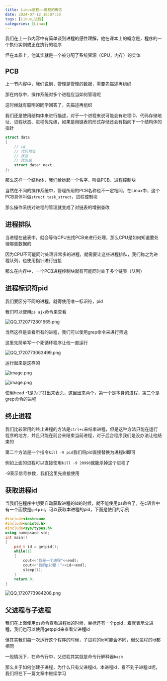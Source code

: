 ```yaml
---
title: Linux进程——进程的概念
date: 2024-07-12 16:07:53
tags: [Linux,进程]
categories: [Linux]
---
```


我们在上一节内容中有简单谈到进程的感性理解，他在课本上的概念是，程序的一个执行实例或正在执行的程序

但在本质上，他其实就是一个被分配了系统资源（CPU，内存）的实体

## PCB

上一节内容中，我们说到，管理是管理的数据，需要先描述再组织

那在内存中，操作系统对多个进程应当如何管理呢

这时候就有聪明的同学回答了，先描述再组织

我们还是使用结构体来进行描述，对于一个进程来说可能会有进程ID、代码存储地址、进程状态、进程优先级，如果是用链表的形式存储还会有指向下一个结构体的指针

```cpp
struct data
{
	// id
    // 代码地址
    // 状态
    // 优先级
    struct data* next;
};
```



那么这样一个结构体，我们给她起一个名字，叫做PCB，进程控制块

当然在不同的操作系统中，管理所用的PCB名称也不一定相同，在Linux中，这个PCB具体叫做`struct task_struct`，进程控制块

那么操作系统对进程的管理就变成了对链表的增删查改

## 进程排队

当进程在链表中，就会等待CPU去找PCB来进行处理，那么CPU是如何知道要处理哪些数据的

因为CPU不可能同时处理非常多的进程，就需要让这些进程排队，我们称之为进程队列，也使用指针进行链接

那么在内存中，一个PCB进程控制块就有可能同时处于多个链表（队列）

## 进程标识符pid

我们要区分不同的进程，就得使用唯一标识符，pid

我们可以使用`ps ajx`命令来查看

![QQ_1720772801665.png](https://s2.loli.net/2024/07/12/2lChnHyAVMgPcm8.png)

当然这样是查看所有的进程，我们可以使用grep命令来进行筛选

这里先简单写一个死循环程序让他一直运行

![QQ_1720773063499.png](https://s2.loli.net/2024/07/12/7WQTfwqhGYmC4bS.png)

运行起来是这样的

![image.png](https://s2.loli.net/2024/07/12/LpYlcUJg4tGBXVK.png)

![image.png](https://s2.loli.net/2024/07/12/8Gp2tnh1exCVgqk.png)

使用head -1是为了打出来表头，这里出来两个，第一个是本身的进程，第二个是grep命令的进程

## 终止进程

我们比较常用的终止进程的方法是`ctrl+c`来结束进程，但是这种方法只能在运行程序的地方，并且只能在前台来结束当前进程，对于后台程序我们是没办法让他结束的

第二个方法是一个指令`kill -9 pid`我们将pid直接替换为进程id即可

例如上面的进程可以直接使用`kill -9 20990`就能杀掉这个进程了

-9表示信号参数，我们这里先直接使用

## 获取进程id

当我们在程序中想要自动获取进程的id的时候，就不能使用ps命令了，在c语言中有一个函数是`getpid`，可以获取本进程的pid，下面是使用的示例

```cpp
#include<iostream>
#include<unistd.h>
#include<sys/types.h>
using namepsace std;
int main()
{
    pid_t id = getpid();
    while(1)
    {
        cout<<"我是一个进程"<<endl;
        cout<<"我的pid是："<<id<<endl;
        sleep(1);
    }
    return 0;
}
```

![QQ_1720773984208.png](https://s2.loli.net/2024/07/12/rtluKfOq1F26p4n.png)

## 父进程与子进程

我们在上面使用ps命令查看进程id的时候，坐标还有一个ppid，着就表示父进程，我们也可以使用getppid来查看父进程id

但其实我们每一次运行这个程序的时候，子进程的id可能会不同，但父进程的id都相同

一般情况下，在命令行中，父进程其实就是命令行解释器`bash`

那么关于如何创建子进程，为什么只有父进程id，本进程id，看不到子进程id呢，我们将在下一篇文章中继续学习

